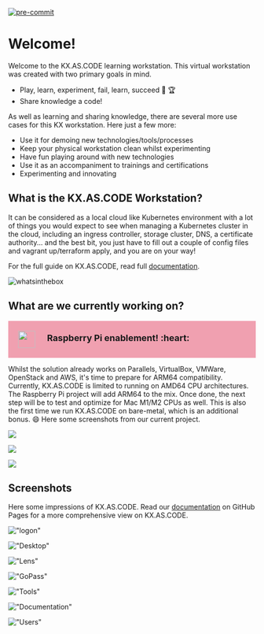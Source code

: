 [![pre-commit](https://img.shields.io/badge/pre--commit-enabled-brightgreen?logo=pre-commit&logoColor=white)](https://github.com/pre-commit/pre-commit)
# Welcome!

Welcome to the KX.AS.CODE learning workstation. This virtual workstation was created with two primary goals in mind.

*   Play, learn, experiment, fail, learn, succeed :muscle: :trophy:
*   Share knowledge a code!

As well as learning and sharing knowledge, there are several more use cases for this KX workstation. Here just a few more:

*   Use it for demoing new technologies/tools/processes
*   Keep your physical workstation clean whilst experimenting
*   Have fun playing around with new technologies
*   Use it as an accompaniment to trainings and certifications
*   Experimenting and innovating

## What is the KX.AS.CODE Workstation?

It can be considered as a local cloud like Kubernetes environment with a lot of things you would expect to see when managing a Kubernetes cluster in the cloud, including an ingress controller, storage cluster, DNS, a certificate authority... and the best bit, you just have to fill out a couple of config files and vagrant up/terraform apply, and you are on your way!

For the full guide on KX.AS.CODE, read full [documentation](https://accenture.github.io/kx.as.code/).

![whatsinthebox](docs/assets/images/whatsinthebox.png)

## What are we currently working on?

<div style="background-color:rgb(220, 20, 60, 0.4); padding: 20px">
<span style="vertical-align: middle; display: inline-block;">
<img src="https://github.com/Accenture/kx.as.code/raw/main/docs/assets/images/raspberrypi_logo.png" width="35px"></span>
<span style="margin-left: 20px; font-size: large"><b>Raspberry Pi enablement! :heart: </b> 
</span>
</div>

<span>Whilst the solution already works on Parallels, VirtualBox, VMWare, OpenStack and AWS, it's time to prepare for ARM64 compatibility. Currently, KX.AS.CODE is limited to running on AMD64 CPU architectures. The Raspberry Pi project will add ARM64 to the mix. Once done, the next step will be to test and optimize for Mac M1/M2 CPUs as well.
This is also the first time we run KX.AS.CODE on bare-metal, which is an additional bonus. :smile:
Here some screenshots from our current project.

![](docs/assets/images/Raspberry_PI_Setup_1.jpg)

![](docs/assets/images/Raspberry_PI_Setup_3.jpg)

![](docs/assets/images/Raspberry_PI_Setup_4.jpg)

## Screenshots

Here some impressions of KX.AS.CODE. Read our [documentation](https://accenture.github.io/kx.as.code/) on GitHub Pages for a more comprehensive view on KX.AS.CODE.

!["logon"](screenshots/1.png "logon")

!["Desktop"](screenshots/2.png "Desktop")

!["Lens"](screenshots/3.png "Lens")

!["GoPass"](screenshots/4.png "GoPass")

!["Tools"](screenshots/5.png "Tools")

!["Documentation"](screenshots/6.png "Documentation")

!["Users"](screenshots/7.png "Users")

